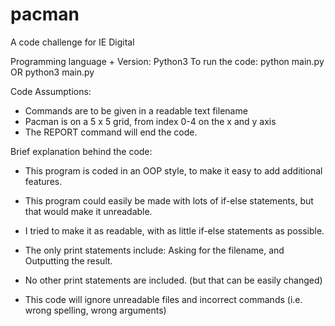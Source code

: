 # pacman
A code challenge for IE Digital

Programming language + Version: Python3
To run the code: python main.py OR python3 main.py

Code Assumptions:
 - Commands are to be given in a readable text filename
 - Pacman is on a 5 x 5 grid, from index 0-4 on the x and y axis
 - The REPORT command will end the code.

Brief explanation behind the code:
 - This program is coded in an OOP style, to make it easy to add additional features.
 - This program could easily be made with lots of if-else statements, but that would make it unreadable.
 - I tried to make it as readable, with as little if-else statements as possible.

 - The only print statements include: Asking for the filename, and Outputting the result.
 - No other print statements are included. (but that can be easily changed)

 - This code will ignore unreadable files and incorrect commands (i.e. wrong spelling, wrong arguments)
